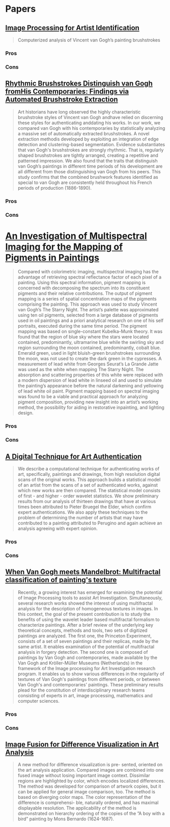 # Papers

## [Image Processing for Artist Identification](http://web.math.princeton.edu/ipai/spm.pdf)

> Computerized analysis of Vincent van Gogh’s painting brushstrokes

### Pros
### Cons


## [Rhythmic Brushstrokes Distinguish van Gogh fromHis Contemporaries: Findings via Automated Brushstroke Extraction](http://infolab.stanford.edu/~wangz/project/imsearch/ART/PAMI11/li.pdf)

> Art historians have long observed the highly characteristic brushstroke styles of Vincent van Gogh andhave relied on discerning these styles for authenticating anddating his works. In our work, we compared van Gogh with his contemporaries by statistically analyzing a massive set of automatically extracted brushstrokes. A novel extraction methodis developed by exploiting an integration of edge detection and clustering-based segmentation. Evidence substantiates that van Gogh's brushstrokes are strongly rhythmic. That is, regularly shaped brushstrokes are tightly arranged, creating a repetitive and patterned impression. We also found that the traits that distinguish van Gogh’s paintings in different time periods of his development are all different from those distinguishing van Gogh from his peers. This study confirms that the combined brushwork features identified as special to van Gogh are consistently held throughout his French periods of production (1886-1890).

### Pros
### Cons

# [An Investigation of Multispectral Imaging for the Mapping of Pigments in Paintings](http://www.art-si.org/PDFs/Processing/PigmentMapping-Zhao2007.pdf)

> Compared with colorimetric imaging, multispectral imaging has the advantage of retrieving spectral reflectance factor of each pixel  of  a  painting.  Using  this  spectral  information,  pigment  mapping  is  concerned  with  decomposing  the spectrum into its constituent pigments and their relative contributions. The output of pigment mapping is a series of spatial  concentration  maps  of  the  pigments  comprising  the  painting.  This  approach  was  used  to  study  Vincent  van Gogh’s The Starry Night. The artist’s palette was approximated using ten oil pigments, selected from a large database of pigments used in oil paintings and a priori analytical research on one of his self portraits, executed during the same time period. The pigment mapping was based on single-constant Kubelka-Munk theory. It was found that the region of blue sky  where  the  stars  were  located  contained,  predominantly,  ultramarine  blue  while  the  swirling  sky  and  region surrounding the moon contained, predominantly, cobalt blue. Emerald green, used in light bluish-green brushstrokes surrounding  the  moon,  was  not  used  to  create  the  dark  green  in  the  cypresses.  A  measurement  of  lead  white  from Georges Seurat’s La Grande Jatte was used as the white when mapping The Starry Night. The absorption and scattering properties of this white were replaced with a modern dispersion of lead white in linseed oil and used to simulate the painting’s appearance before the natural darkening and yellowing of lead white oil paint. Pigment mapping based on spectral imaging was found to be a viable and practical approach for analyzing pigment composition, providing new insight into an artist’s working method, the possibility for aiding in restorative inpainting, and lighting design.

### Pros
### Cons

## [A Digital Technique for Art Authentication](http://www.cs.dartmouth.edu/~rockmore/pnas-rev.pdf)

> We describe a computational technique for authenticating works of art, specifically, paintings and drawings, from high resolution digital scans of the original works. This approach builds a statistical model of an artist from the scans of a set of authenticated works, against which new works are then compared. The statistical model consists of first - and higher - order wavelet statistics. We show preliminary results from our analysis of thirteen drawings that have at various times been attributed to Pieter Bruegel the Elder, which confirm expert authentications. We also apply these techniques to the problem of determining the number of artists that may have contributed to a painting attributed to Perugino and again achieve an analysis agreeing with expert opinion.

### Pros
### Cons

## [When Van Gogh meets Mandelbrot: Multifractal classification of painting's texture](http://www.sciencedirect.com/science/article/pii/S0165168412000308)

> Recently, a growing interest has emerged for examining the potential of Image Processing tools to assist Art Investigation. Simultaneously, several research works showed the interest of using multifractal analysis for the description of homogeneous textures in images. In this context, the goal of the present contribution is to study the benefits of using the wavelet leader based multifractal formalism to characterize paintings. After a brief review of the underlying key theoretical concepts, methods and tools, two sets of digitized paintings are analyzed. The first one, the Princeton Experiment, consists of a set of seven paintings and their replicas, made by the same artist. It enables examination of the potential of multifractal analysis in forgery detection. The second one is composed of paintings by Van Gogh and contemporaries, made available by the Van Gogh and Kröller-Müller Museums (Netherlands) in the framework of the Image processing for Art Investigation research program. It enables us to show various differences in the regularity of textures of Van Gogh's paintings from different periods, or between Van Gogh's and contemporaries' paintings. These preliminary results plead for the constitution of interdisciplinary research teams consisting of experts in art, image processing, mathematics and computer sciences.

### Pros
### Cons

## [Image Fusion for Difference Visualization in Art Analysis](http://library.utia.cas.cz/separaty/2013/ZOI/blazek-0398593.pdf)

> A new method for difference visualization is pre- sented, oriented on the art analysis application. Compared images are combined into one fused image without losing important image context. Dissimilar regions are highlighted by color, which encodes localized differences. The method was developed for comparison of artwork copies, but it can be applied for general image comparison, too. The method is based on diverging color maps. The color representation of the difference is comprehensi- ble, naturally ordered, and has maximal displayable resolution. The applicability of the method is demonstrated on hierarchy ordering of the copies of the ”A boy with a bird” painting by Mons Bernardo (1624-1687).
